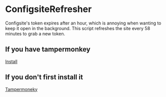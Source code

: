 # ConfigsiteRefresher

Configsite's token expires after an hour, which is annoying when wanting to keep it open in the background. This script refreshes the site every 58 minutes to grab a new token.

## If you have tampermonkey

[Install](https://github.com/Lovasz-Akos/ConfigsiteRefresher/raw/main/tokenRefresher.user.js)

## If you don't first install it

[Tampermoneky](https://www.tampermonkey.net)
